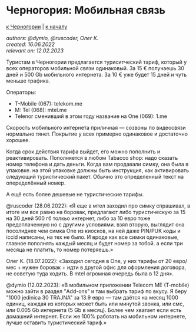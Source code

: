 Черногория: Мобильная связь
===========================

[к Черногории](./README.md) | [к началу](/README.md)

_authors: @dymio, @ruscoder, Олег К.
<br/>created: 16.06.2022
<br/>relevant on: 12.02.2023_

Туристам в Черногории предлагается туриситческий тариф, который у всех операторов мобильной связи одинаковый.
За 15 € получаешь 30 дней и 500 Gb мобильного интернета. За 10 € уже будет 15 дней и чуть меньше трафика.

Операторы:

- T-Mobile (067): telekom.me
- M: Tel (068): mtel.me
- Telenor сменивший в этом году название на One (069): 1.me

Скорость мобильного интернета приличная — созвоны по видеосвязи нормально тянет. Покрытие у всех примерно одинаковое и достаточно хорошее.

Когда срок действия тарифа выйдет, его можно пополнить и реактивировать. Пополняется в любом Tabacco shop: надо сказать номер телефона и дать деньги. Когда вам продавали симку, она была в упаковке. на этой упаковке должны быть инструкция, как активировать следующий туристический пакет. Обычно это определенный текст на опеределённый номер.

А ещё есть более дешевые не туристические тарифы.

@ruscoder (28.06.2022):
«Я еще в мтел заходил про симку спрашивал, в итоге им все равно на боровак, предлагают либо туристическую за 15 на 30 дней 500 гб толкьо интернет, либо за 10 евро тоже предоплаченную но с другими условиями. взял вторую, выглядит она посолиднее чем симка One из киосков, на ней даже PIN/PUK коды и iccid написаны, на тех не было. И вроде как все симки одинаковые, главное пополнять каждый месяц и будет номер за тобой. а если три месяца не платить, то номер потеряешь.»

Олег К. (18.07.2022): «Заходил сегодня в One, у них тарифы от 20 евро/мес + нужен боровак + идти в другой офис для оформления договора, не советую туда ходить. В mtel огромная очередь была в 12 дня».

@dymio (12.02.2023): «В мобильном приложении Telecom ME (T-mobile) можно зайти в раздел "Add-ons" и там выбрать тариф по вкусу. Я беру "1000 jedinica 30 TRAJNA" за 13.9 евро — там даётся на месяц 1000 единиц, каждая из которых может быть или минутой звонка, или смс, или 0.005 Gb интернета (5 Gb в месяц). Более чем хватает если есть домашний интернет. Если же 100% работать на мобильном интернете, лучше оставить туристический тариф.»
